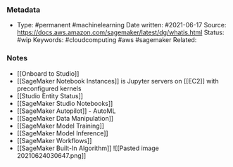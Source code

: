 ### Metadata

-  Type: #permanent #machinelearning
    Date written: #2021-06-17
    Source:  https://docs.aws.amazon.com/sagemaker/latest/dg/whatis.html
    Status: #wip 
    Keywords:  #cloudcomputing #aws #sagemaker
	Related:
	
### Notes
- [[Onboard to Studio]]
- [[SageMaker Notebook Instances]] is Jupyter servers on [[EC2]] with preconfigured kernels
- [[Studio Entity Status]]
- [[SageMaker Studio Notebooks]]
- [[SageMaker Autopilot]] - AutoML
- [[SageMaker Data Manipulation]]
- [[SageMaker Model Training]]
- [[SageMaker Model Inference]]
- [[SageMaker Workflows]]
- [[SageMaker Built-In Algorithm]]
![[Pasted image 20210624030647.png]]